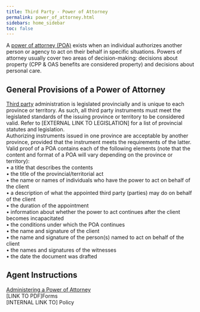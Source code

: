 ```yaml
---
title: Third Party - Power of Attorney  
permalink: power_of_attorney.html
sidebars: home_sidebar
toc: false
---
```


A [power of attorney (POA)](definitions.html) exists when an individual authorizes another person or agency to act on their behalf in specific situations.
Powers of attorney usually cover two areas of decision-making: decisions about property (CPP & OAS benefits are considered property) and decisions about personal care.  

## General Provisions of a Power of Attorney  
[Third party](definitions.html) administration is legislated provincially and is unique to each province or territory. As such, all third party instruments must meet the legislated standards of the issuing province or territory to be considered valid. Refer to [EXTERNAL LINK TO LEGISLATION] for a list of provincial statutes and legislation.  
Authorizing instruments issued in one province are acceptable by another province, provided that the instrument meets the requirements of the latter.  
Valid proof of a POA contains each of the following elements (note that the content and format of a POA will vary depending on the province or territory):  
•	a title that describes the contents  
•	the title of the provincial/territorial act  
•	the name or names of individuals who have the power to act on behalf of the client  
•	a description of what the appointed third party (parties) may do on behalf of the client  
•	the duration of the appointment  
•	information about whether the power to act continues after the client becomes incapacitated  
•	the conditions under which the POA continues  
•	the name and signature of the client  
•	the name and signature of the person(s) named to act on behalf of the client  
•	the names and signatures of the witnesses  
•	the date the document was drafted  


## Agent Instructions
[Administering a Power of Attorney](administering.html)  
[LINK TO PDF]Forms  
[INTERNAL LINK TO] Policy  

